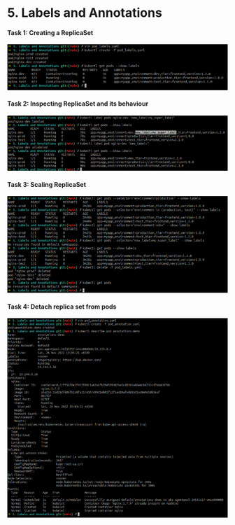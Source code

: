 # 5. Labels and Annotations
#### Task 1: Creating a ReplicaSet
![alt text](https://github.com/JFrred/budowa-hybrydowej-infrastruktury-it/blob/main/lab03/5.%20Labels%20and%20Annotations/task1.png)

#### Task 2: Inspecting ReplicaSet and its behaviour 
![alt text](https://github.com/JFrred/budowa-hybrydowej-infrastruktury-it/blob/main/lab03/5.%20Labels%20and%20Annotations/task2.png)

#### Task 3: Scaling ReplicaSet
![alt text](https://github.com/JFrred/budowa-hybrydowej-infrastruktury-it/blob/main/lab03/5.%20Labels%20and%20Annotations/task3.png)

#### Task 4: Detach replica set from pods
![alt text](https://github.com/JFrred/budowa-hybrydowej-infrastruktury-it/blob/main/lab03/5.%20Labels%20and%20Annotations/task4.png)
